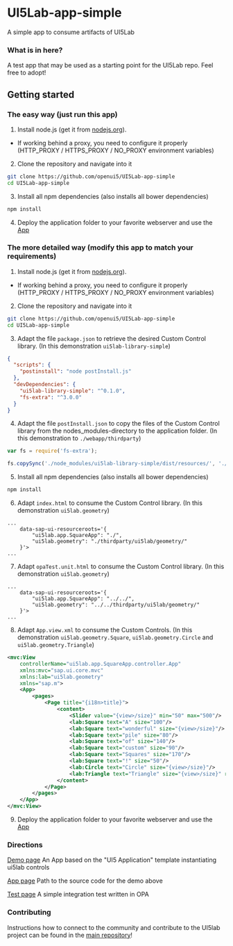 # UI5Lab-app-simple
A simple app to consume artifacts of UI5Lab

### What is in here?

A test app that may be used as a starting point for the UI5Lab repo.
Feel free to adopt!

## Getting started

### The easy way (just run this app)

1. Install node.js (get it from [nodejs.org](http://nodejs.org/)).
 * If working behind a proxy, you need to configure it properly (HTTP_PROXY / HTTPS_PROXY / NO_PROXY environment variables)

2. Clone the repository and navigate into it
```sh
git clone https://github.com/openui5/UI5Lab-app-simple
cd UI5Lab-app-simple
```

3. Install all npm dependencies (also installs all bower dependencies)
```sh
npm install
```

4. Deploy the application folder to your favorite webserver and use the [App](webapp/index.html)

### The more detailed way (modify this app to match your requirements)
1. Install node.js (get it from [nodejs.org](http://nodejs.org/)).
 * If working behind a proxy, you need to configure it properly (HTTP_PROXY / HTTPS_PROXY / NO_PROXY environment variables)

2. Clone the repository and navigate into it
```sh
git clone https://github.com/openui5/UI5Lab-app-simple
cd UI5Lab-app-simple
```

3. Adapt the file `package.json` to retrieve the desired Custom Control library.
(In this demonstration `ui5lab-library-simple`)

``` json
{
  "scripts": {
    "postinstall": "node postInstall.js"
  },
  "devDependencies": {
    "ui5lab-library-simple": "^0.1.0",
    "fs-extra": "^3.0.0"
  }
}
```

4. Adapt the file `postInstall.json` to copy the files of the Custom Control library from the nodes_modules-directory to the application folder.
(In this demonstration to `./webapp/thirdparty`)

```javascript
var fs = require('fs-extra');

fs.copySync('./node_modules/ui5lab-library-simple/dist/resources/', './webapp/thirdparty');
```

5. Install all npm dependencies (also installs all bower dependencies)

```sh
npm install
```

6. Adapt `index.html` to consume the Custom Control library.
(In this demonstration `ui5lab.geometry`)

```
...
    data-sap-ui-resourceroots='{
        "ui5lab.app.SquareApp": "./",
        "ui5lab.geometry": "./thirdparty/ui5lab/geometry/"
    }'>
...
```

7. Adapt `opaTest.unit.html` to consume the Custom Control library.
(In this demonstration `ui5lab.geometry`)
```
...
	data-sap-ui-resourceroots='{
        "ui5lab.app.SquareApp": "../../",
        "ui5lab.geometry": "../../thirdparty/ui5lab/geometry/"
    }'>
...
```

8. Adapt `App.view.xml` to consume the Custom Controls.
(In this demonstration `ui5lab.geometry.Square`, `ui5lab.geometry.Circle` and `ui5lab.geometry.Triangle`)

```xml
<mvc:View
	controllerName="ui5lab.app.SquareApp.controller.App"
	xmlns:mvc="sap.ui.core.mvc"
	xmlns:lab="ui5lab.geometry"
	xmlns="sap.m">
	<App>
		<pages>
			<Page title="{i18n>title}">
				<content>
					<Slider value="{view>/size}" min="50" max="500"/>
					<lab:Square text="A" size="100"/>
					<lab:Square text="wonderful" size="{view>/size}"/>
					<lab:Square text="pile" size="80"/>
					<lab:Square text="of" size="140"/>
					<lab:Square text="custom" size="90"/>
					<lab:Square text="Squares" size="170"/>
					<lab:Square text="!" size="50"/>
					<lab:Circle text="Circle" size="{view>/size}"/>
					<lab:Triangle text="Triangle" size="{view>/size}" rotation="{= ${view>/size} / 2 - 100}"/>
				</content>
			</Page>
		</pages>
	</App>
</mvc:View>
```

9. Deploy the application folder to your favorite webserver and use the [App](webapp/index.html)

### Directions

[Demo page](https://ui5lab.github.io/UI5Lab-app-simple/index.html) An App based on the "UI5 Application" template instantiating ui5lab controls

[App page](webapp/index.html) Path to the source code for the demo above

[Test page](webapp/test/integration/opaTests.qunit.html) A simple integration test written in OPA

### Contributing

Instructions how to connect to the community and contribute to the UI5lab project can be found in the [main repository](https://github.com/openui5/UI5Lab/)!
